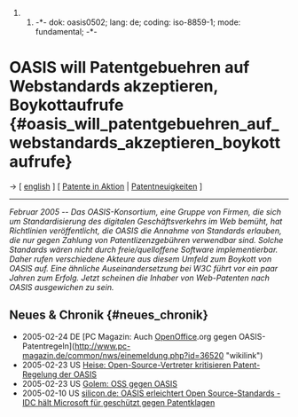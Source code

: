 1.  1.  -\*- dok: oasis0502; lang: de; coding: iso-8859-1; mode:
        fundamental; -\*-

# OASIS will Patentgebuehren auf Webstandards akzeptieren, Boykottaufrufe {#oasis_will_patentgebuehren_auf_webstandards_akzeptieren_boykottaufrufe}

-\> \[ [ english](Oasis0502En "wikilink") \] \[ [ Patente in
Aktion](SwpikxraniDe "wikilink") \| [
Patentneuigkeiten](SwpatcninoDe "wikilink") \]

------------------------------------------------------------------------

*Februar 2005 \-- Das OASIS-Konsortium, eine Gruppe von Firmen, die sich
um Standardisierung des digitalen Geschäftsverkehrs im Web bemüht, hat
Richtlinien veröffentlicht, die OASIS die Annahme von Standards
erlauben, die nur gegen Zahlung von Patentlizenzgebühren verwendbar
sind. Solche Standards wären nicht durch freie/quelloffene Software
implementierbar. Daher rufen verschiedene Akteure aus diesem Umfeld zum
Boykott von OASIS auf. Eine ähnliche Auseinandersetzung bei W3C führt
vor ein paar Jahren zum Erfolg. Jetzt scheinen die Inhaber von
Web-Patenten nach OASIS ausgewichen zu sein.*

## Neues & Chronik {#neues_chronik}

-   2005-02-24 DE [PC Magazin: Auch
    [OpenOffice](OpenOffice "wikilink").org gegen
    OASIS-Patentregeln](http://www.pc-magazin.de/common/nws/einemeldung.php?id=36520 "wikilink")
-   2005-02-23 US [Heise: Open-Source-Vertreter kritisieren
    Patent-Regelung der
    OASIS](http://www.heise.de/newsticker/meldung/56741 "wikilink")
-   2005-02-23 US [Golem: OSS gegen
    OASIS](http://www.golem.de/0502/36481.html "wikilink")
-   2005-02-10 US [silicon.de: OASIS erleichtert Open Source-Standards -
    IDC hält Microsoft für geschützt gegen
    Patentklagen](http://www.silicon.de/cpo/news-busisoft/detail.php?nr=19017 "wikilink")
